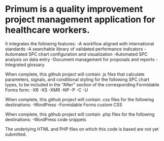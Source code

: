 # Primum is a quality improvement project management application for healthcare workers.
It integrates the following features:
-A workflow aligned with international standards
-A searchable library of validated performance indicators
-Automated SPC chart configuration and visualization
-Automated SPC analysis on data entry
-Document management for proposals and reports
-Integrated glossary

When complete, this github project will contain .js files that calculate parameters, signals, and conditional styling for the following SPC chart types, to be included in the "After" section of the corresponding Formidable Forms form:
-XR
-XS
-XMR
-NP
-P
-C
-U

When complete, this github project will contain .css files for the following destinations:
-WordPress
-Formidable Forms custom CSS

When complete, this github project will contain .php files for the following destinations:
-WordPress code snippets

The underlying HTML and PHP files on which this code is based are not yet submitted.

